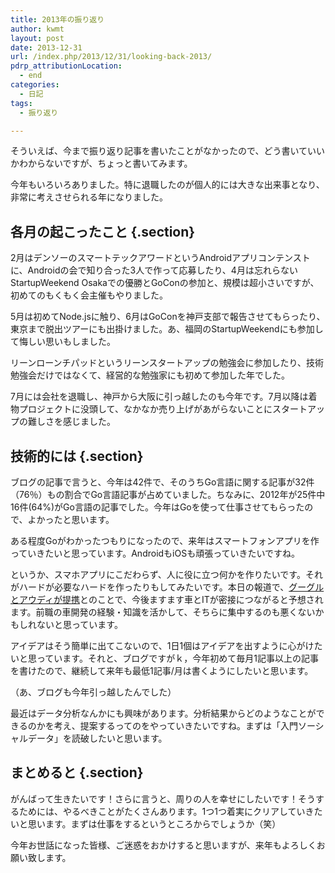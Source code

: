 ```yaml
---
title: 2013年の振り返り
author: kwmt
layout: post
date: 2013-12-31
url: /index.php/2013/12/31/looking-back-2013/
pdrp_attributionLocation:
  - end
categories:
  - 日記
tags:
  - 振り返り

---
```

そういえば、今まで振り返り記事を書いたことがなかったので、どう書いていいかわからないですが、ちょっと書いてみます。

今年もいろいろありました。特に退職したのが個人的には大きな出来事となり、非常に考えさせられる年になりました。

## 各月の起こったこと {.section}

2月はデンソーのスマートテックアワードというAndroidアプリコンテンストに、Androidの会で知り合った3人で作って応募したり、4月は忘れらないStartupWeekend Osakaでの優勝とGoConの参加と、規模は超小さいですが、初めてのもくもく会主催もやりました。

5月は初めてNode.jsに触り、6月はGoConを神戸支部で報告させてもらったり、東京まで脱出ツアーにも出掛けました。あ、福岡のStartupWeekendにも参加して悔しい思いもしました。

リーンローンチパッドというリーンスタートアップの勉強会に参加したり、技術勉強会だけではなくて、経営的な勉強家にも初めて参加した年でした。

7月には会社を退職し、神戸から大阪に引っ越したのも今年です。7月以降は着物プロジェクトに没頭して、なかなか売り上げがあがらないことにスタートアップの難しさを感じました。 

## 技術的には {.section}

ブログの記事で言うと、今年は42件で、そのうちGo言語に関する記事が32件（76％）もの割合でGo言語記事が占めていました。ちなみに、2012年が25件中16件(64%)がGo言語の記事でした。今年はGoを使って仕事させてもらったので、よかったと思います。

ある程度Goがわかったつもりになったので、来年はスマートフォンアプリを作っていきたいと思っています。AndroidもiOSも頑張っていきたいですね。

というか、スマホアプリにこだわらず、人に役に立つ何かを作りたいです。それがハードが必要なハードを作ったりもしてみたいです。本日の報道で、<a href="http://on-msn.com/1hRWtM6" target="_blank">グーグルとアウディが提携</a>とのことで、今後ますます車とITが密接につながると予想されます。前職の車開発の経験・知識を活かして、そちらに集中するのも悪くないかもしれないと思っています。

アイデアはそう簡単に出てこないので、1日1個はアイデアを出すように心がけたいと思っています。それと、ブログですがｋ，今年初めて毎月1記事以上の記事を書けたので、継続して来年も最低1記事/月は書くようにしたいと思います。

（あ、ブログも今年引っ越したんでした） 

最近はデータ分析なんかにも興味があります。分析結果からどのようなことができるのかを考え、提案するってのをやっていきたいですね。まずは「入門ソーシャルデータ」を読破したいと思います。 

## まとめると {.section}

がんばって生きたいです！さらに言うと、周りの人を幸せにしたいです！そうするためには、やるべきことがたくさんあります。1つ1つ着実にクリアしていきたいと思います。まずは仕事をするというところからでしょうか（笑）

今年お世話になった皆様、ご迷惑をおかけすると思いますが、来年もよろしくお願い致します。